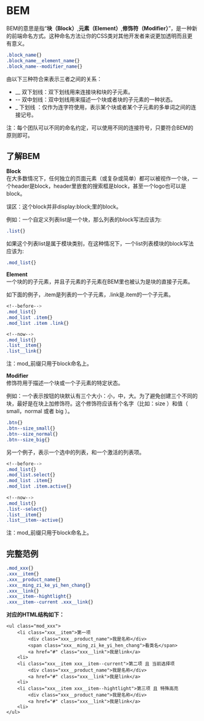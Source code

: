 # BEM

BEM的意思是指“**块（Block）**,**元素（Element）**,**修饰符（Modifier）**”，是一种新的前端命名方式。这种命名方法让你的CSS类对其他开发者来说更加透明而且更有意义。

``` css
.block_name{}
.block_name__element_name{}
.block_name--modifier_name{}
```
由以下三种符合来表示三者之间的关系：
- __ 双下划线：双下划线用来连接块和块的子元素。
- -- 双中划线：双中划线用来描述一个块或者块的子元素的一种状态。
- _  下划线 ：仅作为连字符使用，表示某个块或者某个子元素的多单词之间的连接记号。

注：每个团队可以不同的命名约定，可以使用不同的连接符号，只要符合BEM的原则即可。

## 了解BEM

**Block**  
在大多数情况下，任何独立的页面元素（或复杂或简单）都可以被视作一个块，一个header是block，header里嵌套的搜索框是block，甚至一个logo也可以是block。

误区：这个block并非display:block;里的block。

例如：一个自定义列表list是一个块，那么列表的block写法应该为:

``` css
.list{}
```
如果这个列表list是属于模块类别，在这种情况下，一个list列表模块的block写法应该为:
``` css
.mod_list{}
```
**Element**  
一个块的的子元素，并且子元素的子元素在BEM里也被认为是块的直接子元素。

如下面的例子，.item是列表的一个子元素，.link是.item的一个子元素。
``` css
<!--before-->
.mod_list{}
.mod_list .item{}
.mod_list .item .link{}

<!--now-->
.mod_list{}
.list__item{}
.list__link{}
```
注：mod_前缀只用于block命名上。

**Modifier**  
修饰符用于描述一个块或一个子元素的特定状态。

例如：一个表示按钮的块默认有三个大小：小，中，大。为了避免创建三个不同的块，最好是在块上加修饰符。这个修饰符应该有个名字（比如：size ）和值（ small，normal 或者 big ）。
``` css
.btn{}
.btn--size_small{}
.btn--size_normal{}
.btn--size_big{}
```

另一个例子，表示一个选中的列表，和一个激活的列表项。
``` css
<!--before-->
.mod_list{}
.mod_list.select{}
.mod_list .item{}
.mod_list .item.active{}
 
<!--now--> 
.mod_list{}
.list--select{}
.list__item{}
.list__item--active{}
```
注：mod_前缀只用于block命名上。

## 完整范例
``` css
.mod_xxx{}
.xxx__item{}
.xxx__product_name{}
.xxx__ming_zi_ke_yi_hen_chang{}
.xxx__link{}
.xxx__item--hightlight{}
.xxx__item--current .xxx__link{}
```
**对应的HTML结构如下：**
```
<ul class="mod_xxx">
    <li class="xxx__item">第一项
        <div class="xxx__product_name">我是名称</div>
        <span class="xxx__ming_zi_ke_yi_hen_chang">看类名</span>
        <a href="#" class="xxx__link">我是link</a>
    <li>
    <li class="xxx__item xxx__item--current">第二项 且 当前选择项
        <div class="xxx__product_name">我是名称</div>
        <a href="#" class="xxx__link">我是link</a>
    <li>
    <li class="xxx__item xxx__item--hightlight">第三项 且 特殊高亮
        <div class="xxx__product_name">我是名称</div>
        <a href="#" class="xxx__link">我是link</a>
    <li>
</ul>
```